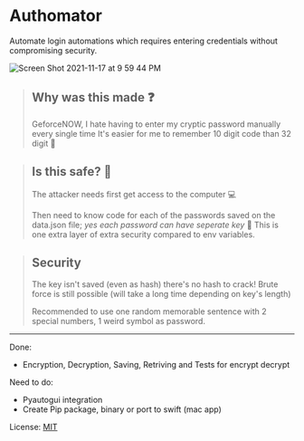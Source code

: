# Authomator
Automate login automations which requires entering credentials without compromising security.

![Screen Shot 2021-11-17 at 9 59 44 PM](https://user-images.githubusercontent.com/43297314/142343826-bf056b53-b17e-434e-8712-efe637fe3f92.png)


> ## Why was this made ❓
>
> GeforceNOW, I hate having to enter my cryptic password manually every single time
> It's easier for me to remember 10 digit code than 32 digit 🙂

> ## Is this safe? 🤔
> 
> The attacker needs first get access to the computer 💻
> 
> Then need to know code for each of the passwords saved on the data.json file; *yes each password can have seperate key* 🔐
> This is one extra layer of extra security compared to env variables.


> ## Security
> The key isn't saved (even as hash) there's no hash to crack!
> Brute force is still possible (will take a long time depending on key's length) 
>
> Recommended to use one random memorable sentence with 2 special numbers, 1 weird symbol as password.

---


Done:
  - Encryption, Decryption, Saving, Retriving and Tests for encrypt decrypt

Need to do:
  - Pyautogui integration
  - Create Pip package, binary or port to swift (mac app)



License: [MIT](https://github.com/Aayush9029/Authomator/blob/main/LICENSE)
